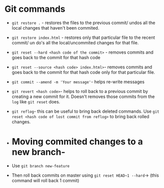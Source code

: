 # Git commands
- `git restore .` - restores the files to the previous commit/ undos all the local changes that haven't been commited.

- `git restore index.html` - restores only that particular file to the recent commit/ un do's all the local/uncommited changes for that file.

- `git reset --hard <hash code of the commit>` - removes commits and goes back to the commit for that hash code

- `git reset --source <hash code> index.html>`- removes commits and goes back to the commit for that hash code only for that particular file.

- `git commit --amend -m 'Your message'`- helps re-write messages

- `git revert <hash code>`- helps to roll back to a previous commit by creating a new commit for it. Doesn't removes those commits from the `log` like `git reset` does.

- `git reflog`- this can be useful to bring back deleted commands. Use `git reset <hash code of lost commit from reflog>` to bring back rolled changes. 

- <h1>Moving commited changes to a new branch-</h1>
- Use `git branch new-feature`
- Then roll back commits on master using `git reset HEAD~1 --hard`-> (this command will roll back 1 commit)
